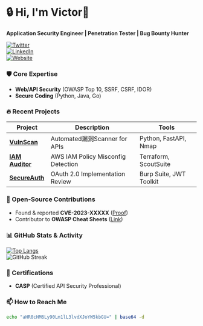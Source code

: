 # 🔒 Hi, I'm Victor🌹 
**Application Security Engineer | Penetration Tester | Bug Bounty Hunter**  

[![Twitter](https://img.shields.io/badge/-Twitter-1DA1F2?style=flat&logo=twitter&logoColor=white)](https://twitter.com/yourhandle)  
[![LinkedIn](https://img.shields.io/badge/-LinkedIn-0A66C2?style=flat&logo=linkedin&logoColor=white)](https://linkedin.com/in/yourprofile)  
[![Website](https://img.shields.io/badge/🌐-Personal_Site-8B5DF6?style=flat)](https://yourwebsite.com)  

### **🛡️ Core Expertise**  
- **Web/API Security** (OWASP Top 10, SSRF, CSRF, IDOR)  
- **Secure Coding** (Python, Java, Go)  

### **🔥 Recent Projects**  
| Project | Description | Tools |  
|---------|-------------|-------|  
| [**VulnScan**](https://github.com/you/repo) | Automated漏洞Scanner for APIs | Python, FastAPI, Nmap |  
| [**IAM Auditor**](https://github.com/you/repo) | AWS IAM Policy Misconfig Detection | Terraform, ScoutSuite |  
| [**SecureAuth**](https://github.com/you/repo) | OAuth 2.0 Implementation Review | Burp Suite, JWT Toolkit |  

### **🔬 Open-Source Contributions**  
- Found & reported **CVE-2023-XXXXX** ([Proof](https://github.com/vulnrepo))  
- Contributor to **OWASP Cheat Sheets** ([Link](https://owasp.org/www-project-cheat-sheets/))  

### **📊 GitHub Stats & Activity**  
[![Top Langs](https://github-readme-stats.vercel.app/api/top-langs/?username=iter-malum&layout=compact&hide=html,css&theme=radical)](https://github.com/iter-malum)  
![GitHub Streak](https://streak-stats.demolab.com?user=iter-malum&theme=dark&date_format=j%20M%5B%20Y%5D)  

### **📜 Certifications**  
- **CASP** (Certified API Security Professional)  

### **📫 How to Reach Me**  
```bash
echo "aHR0cHM6Ly90Lm1lL3lvdXJoYW5kbGU=" | base64 -d
